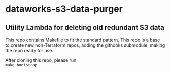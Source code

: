 # dataworks-s3-data-purger

## Utility Lambda for deleting old redundant S3 data

This repo contains Makefile to fit the standard pattern.
This repo is a base to create new non-Terraform repos, adding the githooks submodule, making the repo ready for use.

After cloning this repo, please run:  
`make bootstrap`
